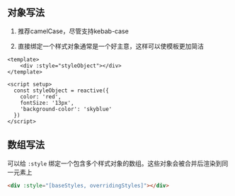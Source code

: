 ## 对象写法

1. 推荐camelCase，尽管支持kebab-case

2. 直接绑定一个样式对象通常是一个好主意，这样可以使模板更加简洁

```vue
<template>
	<div :style="styleObject"></div>
</template>

<script setup>
  const styleObject = reactive({
    color: 'red',
    fontSize: '13px',
    'background-color': 'skyblue'
  })
</script>
```



## 数组写法

可以给 `:style` 绑定一个包含多个样式对象的数组。这些对象会被合并后渲染到同一元素上

```html
<div :style="[baseStyles, overridingStyles]"></div>
```

